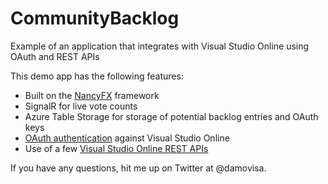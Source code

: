 CommunityBacklog
================

Example of an application that integrates with Visual Studio Online using OAuth and REST APIs

This demo app has the following features:
* Built on the [NancyFX](http://nancyfx.org) framework
* SignalR for live vote counts
* Azure Table Storage for storage of potential backlog entries and OAuth keys
* [OAuth authentication](http://www.visualstudio.com/integrate/get-started/get-started-auth-oauth2-vsi) against Visual Studio Online
* Use of a few [Visual Studio Online REST APIs](http://www.visualstudio.com/integrate/reference/reference-vso-overview-vsi)

If you have any questions, hit me up on Twitter at @damovisa.
